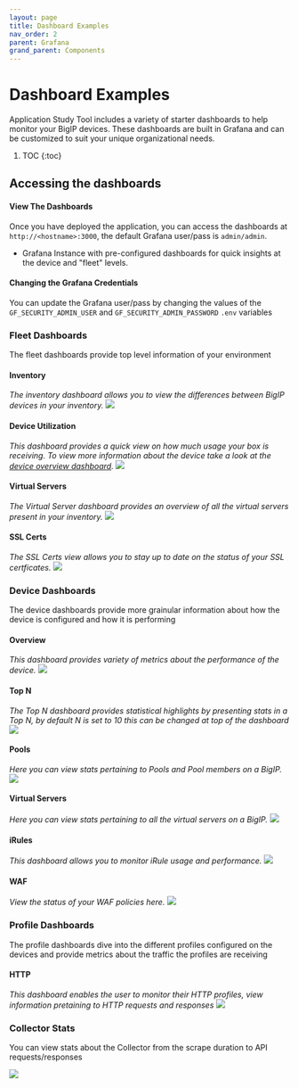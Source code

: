 ```yaml
---
layout: page
title: Dashboard Examples
nav_order: 2
parent: Grafana
grand_parent: Components
---
```

# Dashboard Examples

Application Study Tool includes a variety of starter dashboards to help monitor your BigIP devices.
These dashboards are built in Grafana and can be customized to suit your unique organizational needs.

1. TOC
{:toc}

## Accessing the dashboards

#### View The Dashboards
Once you have deployed the application, you can access the dashboards at `http://<hostname>:3000`, the default Grafana user/pass is `admin/admin`.

* Grafana Instance with pre-configured dashboards for quick insights at the device and "fleet" levels.

#### Changing the Grafana Credentials

You can update the Grafana user/pass by changing the values of the `GF_SECURITY_ADMIN_USER` and `GF_SECURITY_ADMIN_PASSWORD` `.env` variables


### Fleet Dashboards

The fleet dashboards provide top level information of your environment

#### Inventory
*The inventory dashboard allows you to view the differences between BigIP devices in your inventory.*
![](../../assets/BigIP-Fleet-Inventory.png)

#### Device Utilization
*This dashboard provides a quick view on how much usage your box is receiving. To view more information about the device take a look at the [device overview dashboard](#overview).*
![](../../assets/BigIP-Fleet-Device-Utilization.png)

#### Virtual Servers
*The Virtual Server dashboard provides an overview of all the virtual servers present in your inventory.*
![](../../assets/BigIP-Fleet-Virtual-Server.png)


#### SSL Certs
*The SSL Certs view allows you to stay up to date on the status of your SSL certficates.*
![](../../assets/BigIP-Fleet-SSL-Certs.png)

### Device Dashboards

The device dashboards provide more grainular information about how the device is configured and how it is performing

#### Overview
*This dashboard provides variety of metrics about the performance of the device.*
![](../../assets/BipIP-Device-Overview.png)
#### Top N
*The Top N dashboard provides statistical highlights by presenting stats in a Top N, by default N is set to 10 this can be changed at top of the dashboard*
![](../../assets/BigIP-Device-TopN.png)
#### Pools
*Here you can view stats pertaining to Pools and Pool members on a BigIP.*
![](../../assets/BigIP-Device-Pools.png)


#### Virtual Servers
*Here you can view stats pertaining to all the virtual servers on a BigIP.*
![](../../assets/BigIP-Device-Virtual-Server.png)

#### iRules
*This dashboard allows you to monitor iRule usage and performance.*
![](../../assets/BigIP-Device-iRules.png)

#### WAF
*View the status of your WAF policies here.*
![](../../assets/BigIP-Device-WAF.png)



### Profile Dashboards

The profile dashboards dive into the different profiles configured on the devices and provide metrics about the traffic the profiles are receiving

#### HTTP

*This dashboard enables the user to monitor their HTTP profiles, view information pretaining to HTTP requests and responses*
![](../../assets/BigIP-Device:Profile-HTTP.png)


### Collector Stats

You can view stats about the Collector from the scrape duration to API requests/responses

![](../../assets/Collector-Stats.png)